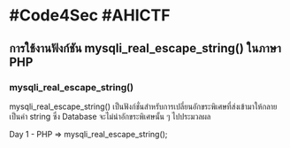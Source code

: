 # #Code4Sec #AHICTF

## การใช้งานฟังก์ชัน mysqli_real_escape_string() ในภาษา PHP

### mysqli_real_escape_string()
mysqli_real_escape_string() เป็นฟังก์ชั่นสำหรับการเปลี่ยนอักขระพิเศษที่ส่งเข้ามาให้กลายเป็นค่า string ซึ่ง Database จะไม่นำอักขระพิเศษนั้น ๆ ไปประมวลผล


Day 1 - PHP => mysqli_real_escape_string();